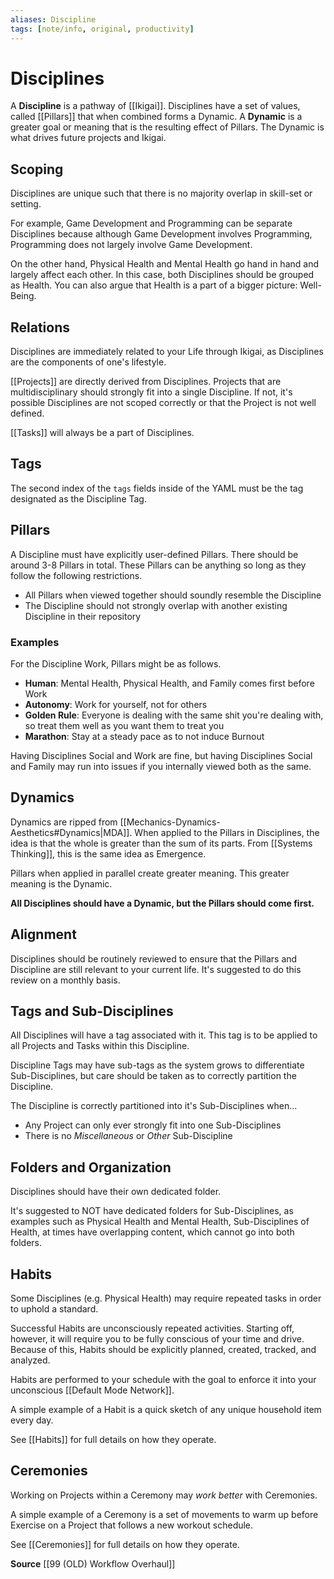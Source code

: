 ```yaml
---
aliases: Discipline
tags: [note/info, original, productivity]
---
```

# Disciplines
A **Discipline** is a pathway of [[Ikigai]]. Disciplines have a set of values, called [[Pillars]] that when combined forms a Dynamic. A **Dynamic** is a greater goal or meaning that is the resulting effect of Pillars. The Dynamic is what drives future projects and Ikigai.

## Scoping
Disciplines are unique such that there is no majority overlap in skill-set or setting.

For example, Game Development and Programming can be separate Disciplines because although Game Development involves Programming, Programming does not largely involve Game Development.

On the other hand, Physical Health and Mental Health go hand in hand and largely affect each other. In this case, both Disciplines should be grouped as Health. You can also argue that Health is a part of a bigger picture: Well-Being.

## Relations
Disciplines are immediately related to your Life through Ikigai, as Disciplines are the components of one's lifestyle.

[[Projects]] are directly derived from Disciplines. Projects that are multidisciplinary should strongly fit into a single Discipline. If not, it's possible Disciplines are not scoped correctly or that the Project is not well defined.

[[Tasks]] will always be a part of Disciplines.

## Tags
The second index of the `tags` fields inside of the YAML must be the tag designated as the Discipline Tag.

## Pillars
A Discipline must have explicitly user-defined Pillars. There should be around 3-8 Pillars in total. These Pillars can be anything so long as they follow the following restrictions.
- All Pillars when viewed together should soundly resemble the Discipline
- The Discipline should not strongly overlap with another existing Discipline in their repository

### Examples
For the Discipline Work, Pillars might be as follows.
- **Human**: Mental Health, Physical Health, and Family comes first before Work
- **Autonomy**: Work for yourself, not for others
- **Golden Rule**: Everyone is dealing with the same shit you're dealing with, so treat them well as you want them to treat you
- **Marathon**: Stay at a steady pace as to not induce Burnout

Having Disciplines Social and Work are fine, but having Disciplines Social and Family may run into issues if you internally viewed both as the same.

## Dynamics
Dynamics are ripped from [[Mechanics-Dynamics-Aesthetics#Dynamics|MDA]]. When applied to the Pillars in Disciplines, the idea is that the whole is greater than the sum of its parts. From [[Systems Thinking]], this is the same idea as Emergence.

Pillars when applied in parallel create greater meaning. This greater meaning is the Dynamic. 

**All Disciplines should have a Dynamic, but the Pillars should come first.**

## Alignment
Disciplines should be routinely reviewed to ensure that the Pillars and Discipline are still relevant to your current life. It's suggested to do this review on a monthly basis.

## Tags and Sub-Disciplines
All Disciplines will have a tag associated with it. This tag is to be applied to all Projects and Tasks within this Discipline.

Discipline Tags may have sub-tags as the system grows to differentiate Sub-Disciplines, but care should be taken as to correctly partition the Discipline. 

The Discipline is correctly partitioned into it's Sub-Disciplines when...
- Any Project can only ever strongly fit into one Sub-Disciplines
- There is no *Miscellaneous* or *Other* Sub-Discipline

## Folders and Organization
Disciplines should have their own dedicated folder. 

It's suggested to NOT have dedicated folders for Sub-Disciplines, as examples such as Physical Health and Mental Health, Sub-Disciplines of Health, at times have overlapping content, which cannot go into both folders.

## Habits
Some Disciplines (e.g. Physical Health) may require repeated tasks in order to uphold a standard. 

Successful Habits are unconsciously repeated activities. Starting off, however, it will require you to be fully conscious of your time and drive. Because of this, Habits should be explicitly planned, created, tracked, and analyzed.

Habits are performed to your schedule with the goal to enforce it into your unconscious [[Default Mode Network]].

A simple example of a Habit is a quick sketch of any unique household item every day.

See [[Habits]] for full details on how they operate.

## Ceremonies
Working on Projects within a Ceremony may *work better* with Ceremonies. 

A simple example of a Ceremony is a set of movements to warm up before Exercise on a Project that follows a new workout schedule.

See [[Ceremonies]] for full details on how they operate.

**Source**
[[99 (OLD) Workflow Overhaul]]